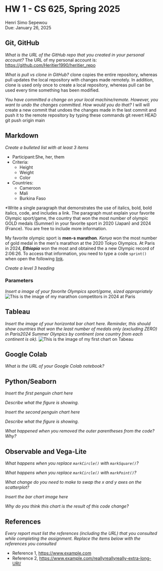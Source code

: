 # HW 1 - CS 625, Spring 2025

Henri Simo Sepewou  
Due: January 26, 2025

## Git, GitHub

*What is the URL of the GitHub repo that you created in your personal account?*
   The URL of my personal account is: https://github.com/Heritier1990/heritier_repo
   
*What is pull vs clone in GitHub?*
clone copies the entire repository, whereas pull updates the local repository with changes made remotely. In addition, clone is used only once to create a local repository, whereas pull can be used every time something has been modified.  

*You have committed a change on your local machine/remote. However, you want to undo the changes committed. How would you do that?*
I will will create a new commit that undoes the changes made in the last commit and push it to the remote repository by typing these commands git revert HEAD
git push origin main

## Markdown
*Create a bulleted list with at least 3 items*
- Participant:She, her, them
- Criteria:
    - Height
    - Weight
    - Color
- Countries:
    - Cameroon
    - Mali
    - Burkina Faso

*Write a single paragraph that demonstrates the use of italics, bold, bold italics, code, and includes a link. The paragraph must explain your favorite Olympic sport/game, the country that won the most number of olympic GOLD medals (Summer) in your favorite sport in 2020 (Japan) and 2024 (France). You are free to include more information.

My favorite olympic sport is **men-s marathon**. _Kenya_ won the most number of gold medal in the men's marathon at the 2020 Tokyo Olympics. At Paris in 2024, ***Ethiopia*** won the most and obtained the  a new Olympic record of 2:06:26. To access that information, you need to type a code `sprint() ` when open the following [link](https://www.olympics.com/en/news/paris-2024-all-results-as-ethiopia-tola-tamirat-takes-marathon-gold-with-olympic-record).

*Create a level 3 heading*
### Parameters

*Insert a image of your favorite Olympics sport/game, sized appropriately*
![This is the image of my marathon competitors in 2024 at Paris](https://github.com/odu-cs625-datavis/public-Spring25-aveerasa/pull/40/commits/441ac9ab4780f993ab98ad95d0ee763c842635be)

## Tableau

*Insert the image of your horizontal bar chart here. Reminder, this should show countries that won the least number of medals only (excluding ZERO) in Paris2024 Summer Olynpics by continent (one country from each continent is ok).*
![This is the image of my first chart on Tabeau](https://github.com/odu-cs625-datavis/public-Spring25-aveerasa/pull/40/commits/6caef37058b5a959cbeb029131b1fde0c137b946)

## Google Colab

*What is the URL of your Google Colab notebook?*

## Python/Seaborn

*Insert the first penguin chart here*

*Describe what the figure is showing.*

*Insert the second penguin chart here*

*Describe what the figure is showing.*

*What happened when you removed the outer parentheses from the code? Why?*

## Observable and Vega-Lite

*What happens when you replace `markCircle()` with `markSquare()`?*

*What happens when you replace `markCircle()` with `markPoint()`?*

*What change do you need to make to swap the x and y axes on the scatterplot?*

*Insert the bar chart image here*

*Why do you think this chart is the result of this code change?*

## References

*Every report must list the references (including the URL) that you consulted while completing the assignment. Replace the items below with the references you consulted*

* Reference 1, <https://www.example.com>
* Reference 2, <https://www.example.com/reallyreallyreally-extra-long-URI/>
